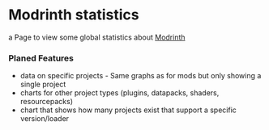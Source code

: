 # Modrinth statistics

a Page to view some global statistics about [Modrinth](https://modrinth.com/)

### Planed Features

* data on specific projects - Same graphs as for mods but only showing a single project
* charts for other project types (plugins, datapacks, shaders, resourcepacks)
* chart that shows how many projects exist that support a specific version/loader
